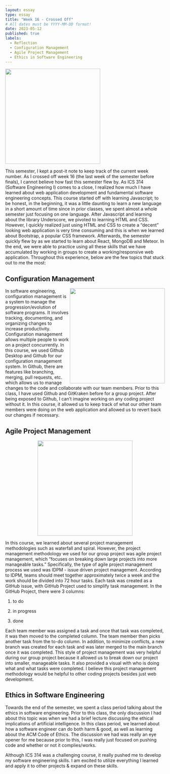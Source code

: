 ```yaml
---
layout: essay
type: essay
title: "Week 16 - Crossed Off"
# All dates must be YYYY-MM-DD format!
date: 2023-05-12
published: true
labels:
  - Reflection
  - Configuration Management
  - Agile Project Management 
  - Ethics in Software Engineering
---
```


<img width="300px" class="rounded float-start pe-4" src="https://media.istockphoto.com/id/532057583/vector/vector-calendar.jpg?s=612x612&w=0&k=20&c=A9VBI7PYasoklb5xcXXVisw4PCcuuc9y067qrBEi0W4=">

This semester, I kept a post-it note to keep track of the current week number. As I crossed off week 16 (the last week of the semester before finals), I cannot believe how fast this semester flew by. As ICS 314 (Software Engineering I) comes to a close, I realized how much I have learned about web application development and fundamental software engineering concepts. This course started off with learning Javascript; to be honest, in the beginning, it was a little daunting to learn a new language in a short amount of time since in prior classes, we spent almost a whole semester just focusing on one language. After Javascript and learning about the library Underscore, we pivoted to learning HTML and CSS. However, I quickly realized just using HTML and CSS to create a “decent” looking web application is very time consuming and this is when we learned about Bootstrap, a popular CSS framework. Afterwards, the semester quickly flew by as we started to learn about React, MongoDB and Meteor. In the end, we were able to practice using all these skills that we have accumulated by working in groups to create a working/responsive web application. Throughout this experience, below are the few topics that stuck out to me the most:  


## Configuration Management
<img align="right" width="300px" src="https://thurrott.s3.amazonaws.com/wp-content/uploads/sites/2/2023/01/GitHub.jpeg">

In software engineering, configuration management is a system to manage the progression/evolution of software programs. It involves tracking, documenting, and organizing changes to increase productivity. Configuration management allows multiple people to work on a project concurrently. In this course, we used Github Desktop and Github for our configuration management system. In Github, there are features like branching, merging, pull requests, etc. which allows us to manage changes to the code and collaborate with our team members. Prior to this class, I have used Github and GitKraken before for a group project. After being exposed to Github, I can’t imagine working on any coding project without it. In this course, it allowed us to keep track of what our other team members were doing on the web application and allowed us to revert back our changes if necessary. 

## Agile Project Management

<p align="center">
<img width="300px" src="https://i.ytimg.com/vi/ff5cBkPg-bQ/maxresdefault.jpg">
  </p>


In this course, we learned about several project management methodologies such as waterfall and spiral. However, the project management methodology we used for our group project was agile project management, which “focuses on breaking down large projects into more manageable tasks.” Specifically, the type of agile project management process we used was IDPM - issue driven project management. According to IDPM, teams should meet together approximately twice a week and the work should be divided into 72 hour tasks. Each task was created as a GitHub issue, with GitHub Project used to simplify task management. In the GitHub Project, there were 3 columns:

1) to do 

2) in progress 

3) done

Each team member was assigned a task and once that task was completed, it was then moved to the completed column. The team member then picks another task from the to-do column. In addition, to minimize conflicts, a new branch was created for each task and was later merged to the main branch once it was completed. This style of project management was very helpful during our group project because it allowed us to break down our project into smaller, manageable tasks. It also provided a visual with who is doing what and what tasks were completed. I believe this project management methodology would be helpful to other coding projects besides just web development. 

## Ethics in Software Engineering

Towards the end of the semester, we spent a class period talking about the ethics in software engineering. Prior to this class, the only discussion I had about this topic was when we had a brief lecture discussing the ethical implications of artificial intelligence. In this class period, we learned about how a software engineer can do both harm & good, as well as learning about the ACM Code of Ethics. The discussion we had was really an eye opener for me because prior to this, I was really just focused on pushing code and whether or not it complies/works. 

Although ICS 314 was a challenging course, it really pushed me to develop my software engineering skills. I am excited to utilize everything I learned and apply it to other projects & expand on these skills. 


